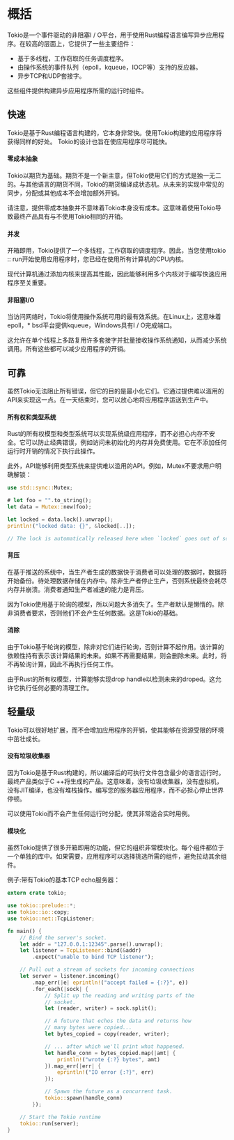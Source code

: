# 概括

Tokio是一个事件驱动的非阻塞I / O平台，用于使用Rust编程语言编写异步应用程序。在较高的层面上，它提供了一些主要组件：

* 基于多线程，工作窃取的任务调度程序。
* 由操作系统的事件队列（epoll，kqueue，IOCP等）支持的反应器。
* 异步TCP和UDP套接字。

这些组件提供构建异步应用程序所需的运行时组件。

## 快速

Tokio是基于Rust编程语言构建的，它本身非常快。使用Tokio构建的应用程序将获得同样的好处。 Tokio的设计也旨在使应用程序尽可能快。

#### 零成本抽象

Tokio以期货为基础。期货不是一个新主意，但Tokio使用它们的方式是独一无二的。与其他语言的期货不同，Tokio的期货编译成状态机。从未来的实现中常见的同步，分配或其他成本不会增加额外开销。

请注意，提供零成本抽象并不意味着Tokio本身没有成本。这意味着使用Tokio导致最终产品具有与不使用Tokio相同的开销。

#### 并发

开箱即用，Tokio提供了一个多线程，工作窃取的调度程序。因此，当您使用tokio :: run开始使用应用程序时，您已经在使用所有计算机的CPU内核。

现代计算机通过添加内核来提高其性能，因此能够利用多个内核对于编写快速应用程序至关重要。

#### 非阻塞I/O

当访问网络时，Tokio将使用操作系统可用的最有效系统。在Linux上，这意味着epoll，* bsd平台提供kqueue，Windows具有I / O完成端口。

这允许在单个线程上多路复用许多套接字并批量接收操作系统通知，从而减少系统调用。所有这些都可以减少应用程序的开销。

## 可靠

虽然Tokio无法阻止所有错误，但它的目的是最小化它们。它通过提供难以滥用的API来实现这一点。在一天结束时，您可以放心地将应用程序运送到生产中。

#### 所有权和类型系统

Rust的所有权模型和类型系统可以实现系统级应用程序，而不必担心内存不安全。它可以防止经典错误，例如访问未初始化的内存并免费使用。它在不添加任何运行时开销的情况下执行此操作。

此外，API能够利用类型系统来提供难以滥用的API。例如，Mutex不要求用户明确解锁：

```rust
use std::sync::Mutex;

# let foo = "".to_string();
let data = Mutex::new(foo);

let locked = data.lock().unwrap();
println!("locked data: {}", &locked[..]);

// The lock is automatically released here when `locked` goes out of scope.
```

#### 背压

在基于推送的系统中，当生产者生成的数据快于消费者可以处理的数据时，数据将开始备份。待处理数据存储在内存中。除非生产者停止生产，否则系统最终会耗尽内存并崩溃。消费者通知生产者减速的能力是背压。

因为Tokio使用基于轮询的模型，所以问题大多消失了。生产者默认是懒惰的。除非消费者要求，否则他们不会产生任何数据。这是Tokio的基础。

#### 消除

由于Tokio基于轮询的模型，除非对它们进行轮询，否则计算不起作用。该计算的依赖性持有表示该计算结果的未来。如果不再需要结果，则会删除未来。此时，将不再轮询计算，因此不再执行任何工作。

由于Rust的所有权模型，计算能够实现drop handle以检测未来的droped。这允许它执行任何必要的清理工作。

## 轻量级

Tokio可以很好地扩展，而不会增加应用程序的开销，使其能够在资源受限的环境中茁壮成长。

#### 没有垃圾收集器
因为Tokio是基于Rust构建的，所以编译后的可执行文件包含最少的语言运行时。最终产品类似于C ++将生成的产品。这意味着，没有垃圾收集器，没有虚拟机，没有JIT编译，也没有堆栈操作。编写您的服务器应用程序，而不必担心停止世界停顿。

可以使用Tokio而不会产生任何运行时分配，使其非常适合实时用例。

#### 模块化

虽然Tokio提供了很多开箱即用的功能，但它的组织非常模块化。每个组件都位于一个单独的库中。如果需要，应用程序可以选择挑选所需的组件，避免拉动其余组件。

例子:带有Tokio的基本TCP echo服务器：

```rust
extern crate tokio;

use tokio::prelude::*;
use tokio::io::copy;
use tokio::net::TcpListener;

fn main() {
    // Bind the server's socket.
    let addr = "127.0.0.1:12345".parse().unwrap();
    let listener = TcpListener::bind(&addr)
        .expect("unable to bind TCP listener");

    // Pull out a stream of sockets for incoming connections
    let server = listener.incoming()
        .map_err(|e| eprintln!("accept failed = {:?}", e))
        .for_each(|sock| {
            // Split up the reading and writing parts of the
            // socket.
            let (reader, writer) = sock.split();

            // A future that echos the data and returns how
            // many bytes were copied...
            let bytes_copied = copy(reader, writer);

            // ... after which we'll print what happened.
            let handle_conn = bytes_copied.map(|amt| {
                println!("wrote {:?} bytes", amt)
            }).map_err(|err| {
                eprintln!("IO error {:?}", err)
            });

            // Spawn the future as a concurrent task.
            tokio::spawn(handle_conn)
        });

    // Start the Tokio runtime
    tokio::run(server);
}
```